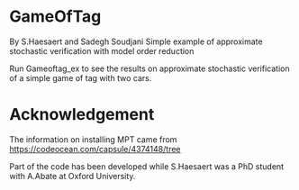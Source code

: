 # GameOfTag
By S.Haesaert and Sadegh Soudjani
Simple example of approximate stochastic verification with model order reduction

Run Gameoftag_ex to see the results on approximate stochastic verification of a simple game of tag with two cars.


# Acknowledgement 
The information on installing MPT came from
https://codeocean.com/capsule/4374148/tree

Part of the code has been developed while S.Haesaert was a PhD student with A.Abate at Oxford University. 
